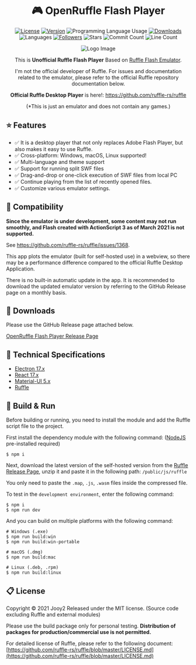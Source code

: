 <div align="center">

# 🎮 OpenRuffle Flash Player
[![License](https://img.shields.io/badge/license-MIT-blue.svg)](https://github.com/jooy2/open-ruffle-player/blob/master/LICENSE)
[![Version](https://img.shields.io/github/package-json/v/jooy2/open-ruffle-player)](https://github.com/jooy2/open-ruffle-player/tags)
![Programming Language Usage](https://img.shields.io/github/languages/top/jooy2/open-ruffle-player)
[![Downloads](https://img.shields.io/github/downloads/jooy2/open-ruffle-player/total)](https://github.com/jooy2/open-ruffle-player/releases)
![Languages](https://img.shields.io/github/languages/count/jooy2/open-ruffle-player)
[![Followers](https://img.shields.io/github/followers/jooy2?style=social)](https://github.com/jooy2)
![Stars](https://img.shields.io/github/stars/jooy2/open-ruffle-player?style=social)
![Commit Count](https://img.shields.io/github/commit-activity/y/jooy2/open-ruffle-player)
![Line Count](https://img.shields.io/tokei/lines/github/jooy2/open-ruffle-player)

![Logo Image](https://user-images.githubusercontent.com/48266008/112129289-9b6b6380-8c0a-11eb-9b1a-759ffbd10ffc.png)

This is **Unofficial Ruffle Flash Player** Based on [Ruffle Flash Emulator](https://ruffle.rs).

I'm not the official developer of Ruffle. For issues and documentation related to the emulator, please refer to the official Ruffle repository documentation below.

**Official Ruffle Desktop Player** is here!: https://github.com/ruffle-rs/ruffle

(*This is just an emulator and does not contain any games.)

</div>

## ⭐ Features
 - ✅ It is a desktop player that not only replaces Adobe Flash Player, but also makes it easy to use Ruffle.
 - ✅ Cross-platform: Windows, macOS, Linux supported!
 - ✅ Multi-language and theme support
 - ✅ Support for running split SWF files
 - ✅ Drag-and-drop or one-click execution of SWF files from local PC
 - ✅ Continue playing from the list of recently opened files.
 - ✅ Customize various emulator settings.

## 📢 Compatibility
**Since the emulator is under development, some content may not run smoothly, and Flash created with ActionScript 3 as of March 2021 is not supported.**

See https://github.com/ruffle-rs/ruffle/issues/1368.

This app plots the emulator (built for self-hosted use) in a webview, so there may be a performance difference compared to the official Ruffle Desktop Application.

There is no built-in automatic update in the app. It is recommended to download the updated emulator version by referring to the GitHub Release page on a monthly basis.

## 💾 Downloads
Please use the GitHub Release page attached below.

[OpenRuffle Flash Player Release Page](https://github.com/jooy2/open-ruffle-player/releases)

## 🔧 Technical Specifications
 - [Electron 17.x](https://www.electronjs.org/)
 - [React 17.x](https://reactjs.org/)
 - [Material-UI 5.x](https://mui.com/)
 - [Ruffle](https://ruffle.rs/)

## 🔨 Build & Run
Before building or running, you need to install the module and add the Ruffle script file to the project.

First install the dependency module with the following command: ([NodeJS](https://nodejs.org) pre-installed required)
```shell
$ npm i
```

Next, download the latest version of the self-hosted version from the [Ruffle Release Page](https://github.com/ruffle-rs/ruffle/releases), unzip it and paste it in the following path: `/public/js/ruffle`

You only need to paste the `.map`, `.js`, `.wasm` files inside the compressed file.

To test in the `development environment`, enter the following command:
```shell
$ npm i
$ npm run dev
```

And you can build on multiple platforms with the following command:
```shell
# Windows (.exe)
$ npm run build:win
$ npm run build:win-portable

# macOS (.dmg)
$ npm run build:mac

# Linux (.deb, .rpm)
$ npm run build:linux
```

## 📋 License
Copyright © 2021 Jooy2 Released under the MIT license. (Source code excluding Ruffle and external modules)

Please use the build package only for personal testing. **Distribution of packages for production/commercial use is not permitted.**

For detailed license of Ruffle, please refer to the following document: [https://github.com/ruffle-rs/ruffle/blob/master/LICENSE.md](https://github.com/ruffle-rs/ruffle/blob/master/LICENSE.md)
